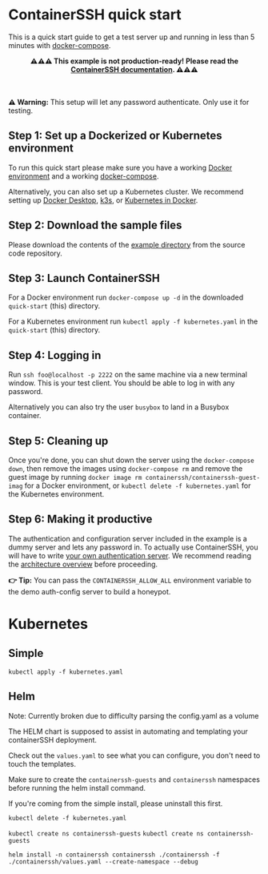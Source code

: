 # ContainerSSH quick start

This is a quick start guide to get a test server up and running in less than 5 minutes with [docker-compose](https://docs.docker.com/compose/).

<center><strong>⚠️⚠️⚠️ This example is not production-ready! Please read the <a href="https://containerssh.io">ContainerSSH documentation</a>. ⚠️⚠️⚠️</strong></center><br /><br />

**⚠️ Warning:** This setup will let any password authenticate. Only use it for testing.

## Step 1: Set up a Dockerized or Kubernetes environment

To run this quick start please make sure you have a working [Docker environment](https://docs.docker.com/get-docker/) and a working [docker-compose](https://docs.docker.com/compose/).

Alternatively, you can also set up a Kubernetes cluster. We recommend setting up [Docker Desktop](https://www.docker.com/products/docker-desktop), [k3s](https://k3s.io/), or [Kubernetes in Docker](https://kind.sigs.k8s.io/).

## Step 2: Download the sample files

Please download the contents of the [example directory](https://github.com/ContainerSSH/examples/tree/main/quick-start) from the source code repository.

## Step 3: Launch ContainerSSH

For a Docker environment run `docker-compose up -d` in the downloaded `quick-start` (this) directory.

For a Kubernetes environment run `kubectl apply -f kubernetes.yaml` in the `quick-start` (this) directory.

## Step 4: Logging in

Run `ssh foo@localhost -p 2222` on the same machine via a new terminal window. This is your test client. You should be able to log in with any password.

Alternatively you can also try the user `busybox` to land in a Busybox container.

## Step 5: Cleaning up

Once you're done, you can shut down the server using the `docker-compose down`, then remove the images using `docker-compose rm` and remove the guest image by running `docker image rm containerssh/containerssh-guest-imag` for a Docker environment, or `kubectl delete -f kubernetes.yaml` for the Kubernetes environment.

## Step 6: Making it productive

The authentication and configuration server included in the example is a dummy server and lets any password in. To actually use ContainerSSH, you will have to write [your own authentication server](https://containerssh.io/getting-started/authserver/). We recommend reading the [architecture overview](https://containerssh.io/getting-started/architecture/) before proceeding.

**👉 Tip:** You can pass the `CONTAINERSSH_ALLOW_ALL` environment variable to the demo auth-config server to build a honeypot.

# Kubernetes

## Simple

```
kubectl apply -f kubernetes.yaml
```

## Helm

Note: Currently broken due to difficulty parsing the config.yaml as a volume

The HELM chart is supposed to assist in automating and templating your containerSSH deployment.

Check out the `values.yaml` to see what you can configure, you don't need to touch the templates.

Make sure to create the `containerssh-guests` and `containerssh` namespaces before running the helm install command.

If you're coming from the simple install, please uninstall this first.

`kubectl delete -f kubernetes.yaml`

`kubectl create ns containerssh-guests`
`kubectl create ns containerssh-guests`

```helm install -n containerssh containerssh ./containerssh -f ./containerssh/values.yaml --create-namespace --debug```


